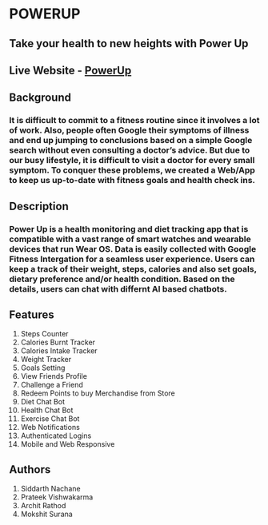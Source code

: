 # POWERUP

## Take your health to new heights with Power Up

## Live Website - [PowerUp](https://powerup.sidd065.repl.co/)

## Background

### It is difficult to commit to a fitness routine since it involves a lot of work. Also, people often Google their symptoms of illness and end up jumping to conclusions based on a simple Google search without even consulting a doctor’s advice. But due to our busy lifestyle, it is difficult to visit a doctor for every small symptom. To conquer these problems, we created a Web/App to keep us up-to-date with fitness goals and health check ins.

## Description

### Power Up is a health monitoring and diet tracking app that is compatible with a vast range of smart watches and wearable devices that run Wear OS. Data is easily collected with Google Fitness Intergation for a seamless user experience. Users can keep a track of their weight, steps, calories and also set goals, dietary preference and/or health condition. Based on the details, users can chat with differnt AI based chatbots.

## Features

1. Steps Counter
2. Calories Burnt Tracker
3. Calories Intake Tracker
4. Weight Tracker
5. Goals Setting
6. View Friends Profile
7. Challenge a Friend
8. Redeem Points to buy Merchandise from Store
9. Diet Chat Bot
10. Health Chat Bot
11. Exercise Chat Bot
12. Web Notifications
13. Authenticated Logins
14. Mobile and Web Responsive

## Authors

1. Siddarth Nachane
2. Prateek Vishwakarma
3. Archit Rathod
4. Mokshit Surana
